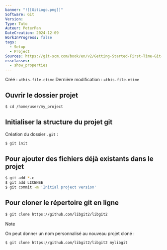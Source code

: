 ```yaml
---
banner: "![[GitLogo.png]]"
Software: Git
Version: 
Type: Tuto
Auteur: PeterPan
DateCreation: 2024-12-09
WorkInProgress: false
tags:
  - Setup
  - Project
Sources: https://git-scm.com/book/en/v2/Getting-Started-First-Time-Git-Setup
cssclasses:
  - show_properties
---
```

Créé : `=this.file.ctime`
Dernière modification : `=this.file.mtime`

## Ouvrir le dossier projet

```bash
$ cd /home/user/my_project
```

## Initialiser la structure du projet git

Création du dossier `.git` :

```bash
$ git init
```

## Pour ajouter des fichiers déjà existants dans le projet

```bash
$ git add *.c
$ git add LICENSE
$ git commit -m 'Initial project version'
```


## Pour cloner le répertoire git en ligne

```bash
$ git clone https://github.com/libgit2/libgit2
```

>[!Note]
>On peut donner un nom personnalisé au nouveau projet cloné :


```bash
$ git clone https://github.com/libgit2/libgit2 mylibgit
```
